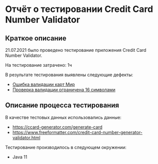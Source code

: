 # Отчёт о тестировании Credit Card Number Validator

## Краткое описание
21.07.2021 было проведено тестирование приложения Credit Card Number Validator.

На тестирование затрачено: 1ч

В результате тестирования выявлены следующие дефекты:
* [Ошибка валидации карт Мир](https://github.com/CrazyCoderilla/Dzjava1/issues/1)
* [Проверка валидации ограничена 16 символами](https://github.com/CrazyCoderilla/Dzjava1/issues/3)

## Описание процесса тестирования

В качестве тестовых данных использовались данные:
* https://ccard-generator.com/generate-card
* https://www.freeformatter.com/credit-card-number-generator-validator.html

Тестирование производилось в следующем окружении:
* Java 11

